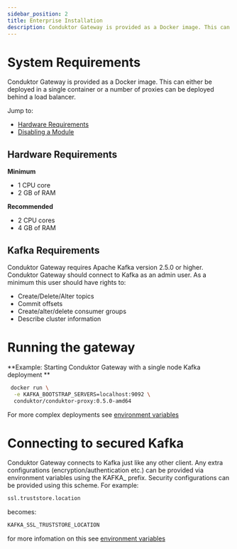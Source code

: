 ```yaml
---
sidebar_position: 2
title: Enterprise Installation
description: Conduktor Gateway is provided as a Docker image. This can either be deployed in a single container or a number of proxies can be deployed behind a load balancer.
---
```


# System Requirements

Conduktor Gateway is provided as a Docker image. This can either be deployed in a single container or a number of proxies can be deployed behind a load balancer.

Jump to:

- [Hardware Requirements](#hardware-requirements)
- [Disabling a Module](#disabling-a-module)

## Hardware Requirements

**Minimum**

- 1 CPU core
- 2 GB of RAM

**Recommended**

- 2 CPU cores
- 4 GB of RAM

## Kafka Requirements

Conduktor Gateway requires Apache Kafka version 2.5.0 or higher. 
Conduktor Gateway should connect to Kafka as an admin user. As a minimum this user should have rights to:
* Create/Delete/Alter topics
* Commit offsets
* Create/alter/delete consumer groups
* Describe cluster information

# Running the gateway

**Example: Starting Conduktor Gateway with a single node Kafka deployment **

```bash
 docker run \
  -e KAFKA_BOOTSTRAP_SERVERS=localhost:9092 \
  conduktor/conduktor-proxy:0.5.0-amd64
```

For more complex deployments see [environment variables](../configuration/env-variables.md)

# Connecting to secured Kafka

Conduktor Gateway connects to Kafka just like any other client. Any extra configurations (encryption/authentication etc.) 
can be provided via environment variables using the KAFKA_ prefix. Security configurations can be provided using this 
scheme. For example:

```bash
ssl.truststore.location
```

becomes:

```bash
KAFKA_SSL_TRUSTSTORE_LOCATION
```

for more infomation on this see [environment variables](../configuration/env-variables.md)
